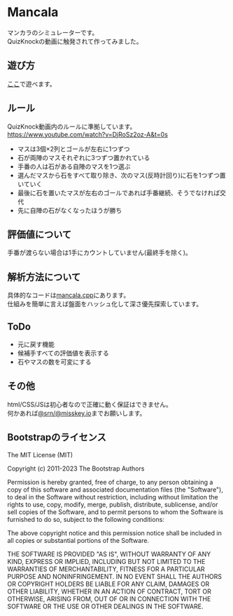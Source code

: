 # Mancala

マンカラのシミュレーターです。  
QuizKnockの動画に触発されて作ってみました。  

## 遊び方

[ここ](https://strangerxxxx.github.io/mancala/)で遊べます。  

## ルール

QuizKnock動画内のルールに準拠しています。  
<https://www.youtube.com/watch?v=DjRoSz2oz-A&t=0s>

- マスは3個×2列とゴールが左右に1つずつ
- 石が両陣のマスそれぞれに3つずつ置かれている
- 手番の人は石がある自陣のマスを1つ選ぶ
- 選んだマスから石をすべて取り除き、次のマス(反時計回り)に石を1つずつ置いていく
- 最後に石を置いたマスが左右のゴールであれば手番継続、そうでなければ交代
- 先に自陣の石がなくなったほうが勝ち

## 評価値について

手番が渡らない場合は1手にカウントしていません(最終手を除く)。  

## 解析方法について

具体的なコードは[mancala.cpp](https://github.com/strangerxxxx/mancala/blob/main/mancala.cpp)にあります。  
仕組みを簡単に言えば盤面をハッシュ化して深さ優先探索しています。  

## ToDo

- 元に戻す機能
- 候補手すべての評価値を表示する
- 石やマスの数を可変にする

## その他

html/CSS/JSは初心者なので正確に動く保証はできません。  
何かあれば[@srn/@misskey.io](https://misskey.io/@srn)までお願いします。  

## Bootstrapのライセンス

The MIT License (MIT)

Copyright (c) 2011-2023 The Bootstrap Authors

Permission is hereby granted, free of charge, to any person obtaining a copy
of this software and associated documentation files (the "Software"), to deal
in the Software without restriction, including without limitation the rights
to use, copy, modify, merge, publish, distribute, sublicense, and/or sell
copies of the Software, and to permit persons to whom the Software is
furnished to do so, subject to the following conditions:

The above copyright notice and this permission notice shall be included in
all copies or substantial portions of the Software.

THE SOFTWARE IS PROVIDED "AS IS", WITHOUT WARRANTY OF ANY KIND, EXPRESS OR
IMPLIED, INCLUDING BUT NOT LIMITED TO THE WARRANTIES OF MERCHANTABILITY,
FITNESS FOR A PARTICULAR PURPOSE AND NONINFRINGEMENT. IN NO EVENT SHALL THE
AUTHORS OR COPYRIGHT HOLDERS BE LIABLE FOR ANY CLAIM, DAMAGES OR OTHER
LIABILITY, WHETHER IN AN ACTION OF CONTRACT, TORT OR OTHERWISE, ARISING FROM,
OUT OF OR IN CONNECTION WITH THE SOFTWARE OR THE USE OR OTHER DEALINGS IN
THE SOFTWARE.
